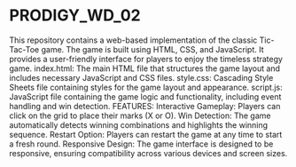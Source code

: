# PRODIGY_WD_02
This repository contains a web-based implementation of the classic Tic-Tac-Toe game. The game is built using HTML, CSS, and JavaScript. It provides a user-friendly interface for players to enjoy the timeless strategy game.
index.html: The main HTML file that structures the game layout and includes necessary JavaScript and CSS files.
style.css: Cascading Style Sheets file containing styles for the game layout and appearance.
script.js: JavaScript file containing the game logic and functionality, including event handling and win detection.
FEATURES:
Interactive Gameplay: Players can click on the grid to place their marks (X or O).
Win Detection: The game automatically detects winning combinations and highlights the winning sequence.
Restart Option: Players can restart the game at any time to start a fresh round.
Responsive Design: The game interface is designed to be responsive, ensuring compatibility across various devices and screen sizes.
